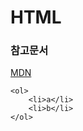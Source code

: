 # HTML

### 참고문서

[MDN](https://developer.mozilla.org/ko/docs/Web/HTML/Element/html)

    <ol>
        <li>a</li>
        <li>b</li>
    </ol>
